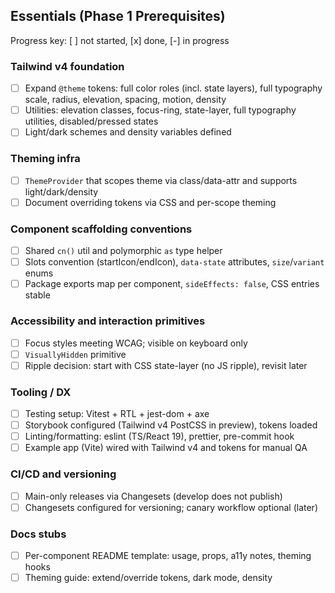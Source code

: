 ## Essentials (Phase 1 Prerequisites)

Progress key: [ ] not started, [x] done, [-] in progress

### Tailwind v4 foundation
- [ ] Expand `@theme` tokens: full color roles (incl. state layers), full typography scale, radius, elevation, spacing, motion, density
- [ ] Utilities: elevation classes, focus-ring, state-layer, full typography utilities, disabled/pressed states
- [ ] Light/dark schemes and density variables defined

### Theming infra
- [ ] `ThemeProvider` that scopes theme via class/data-attr and supports light/dark/density
- [ ] Document overriding tokens via CSS and per-scope theming

### Component scaffolding conventions
- [ ] Shared `cn()` util and polymorphic `as` type helper
- [ ] Slots convention (startIcon/endIcon), `data-state` attributes, `size`/`variant` enums
- [ ] Package exports map per component, `sideEffects: false`, CSS entries stable

### Accessibility and interaction primitives
- [ ] Focus styles meeting WCAG; visible on keyboard only
- [ ] `VisuallyHidden` primitive
- [ ] Ripple decision: start with CSS state-layer (no JS ripple), revisit later

### Tooling / DX
- [ ] Testing setup: Vitest + RTL + jest-dom + axe
- [ ] Storybook configured (Tailwind v4 PostCSS in preview), tokens loaded
- [ ] Linting/formatting: eslint (TS/React 19), prettier, pre-commit hook
- [ ] Example app (Vite) wired with Tailwind v4 and tokens for manual QA

### CI/CD and versioning
- [ ] Main-only releases via Changesets (develop does not publish)
- [ ] Changesets configured for versioning; canary workflow optional (later)

### Docs stubs
- [ ] Per-component README template: usage, props, a11y notes, theming hooks
- [ ] Theming guide: extend/override tokens, dark mode, density
